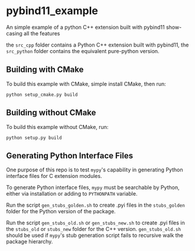 # pybind11_example
An simple example of a python C++ extension built with pybind11 show-casing all the features

the `src_cpp` folder contains a Python C++ extension built with pybind11, the `src_python`
folder contains the equivalent pure-python version.


## Building with CMake

To build this example with CMake, simple install CMake, then run:
```
python setup_cmake.py build
```

## Building without CMake

To build this example without CMake, run:
```
python setup.py build
```

## Generating Python Interface Files

One purpose of this repo is to test `mypy`'s capability in generating Python interface
files for C extension modules.

To generate Python interface files, `mypy` must be searchable by Python, either via
installation or adding to `PYTHONPATH` variable.

Run the script `gen_stubs_golden.sh` to create .pyi files in the `stubs_golden` folder for
the Python version of the package.

Run the script `gen_stubs_old.sh` or `gen_stubs_new.sh` to create .pyi files in the
`stubs_old` or `stubs_new` folder for the C++ version.  `gen_stubs_old.sh` should be
used if `mypy`'s stub generation script fails to recursive walk the package hierarchy.
